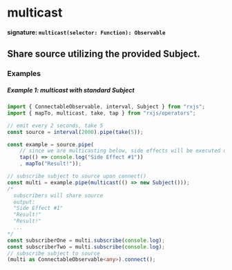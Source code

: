 # multicast

#### signature: `multicast(selector: Function): Observable`

## Share source utilizing the provided Subject.

### Examples

##### Example 1: multicast with standard Subject

```ts
import { ConnectableObservable, interval, Subject } from "rxjs";
import { mapTo, multicast, take, tap } from "rxjs/operators";

// emit every 2 seconds, take 5
const source = interval(2000).pipe(take(5));

const example = source.pipe(
    // since we are multicasting below, side effects will be executed once
    tap(() => console.log("Side Effect #1"))
    , mapTo("Result!"));

// subscribe subject to source upon connect()
const multi = example.pipe(multicast(() => new Subject()));
/*
  subscribers will share source
  output:
  "Side Effect #1"
  "Result!"
  "Result!"
  ...
*/
const subscriberOne = multi.subscribe(console.log);
const subscriberTwo = multi.subscribe(console.log);
// subscribe subject to source
(multi as ConnectableObservable<any>).connect();
```